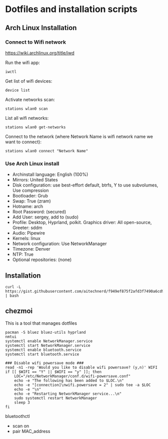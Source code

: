 # Dotfiles and installation scripts

## Arch Linux Installation

### Connect to Wifi network
https://wiki.archlinux.org/title/iwd

Run the wifi app:
```
iwctl
```
Get list of wifi devices:
```
device list
```
Activate networks scan:
```
stations wlan0 scan
```
List all wifi networks:
```
stations wlan0 get-networks
```
Connect to the network (where Network Name is wifi network name we want to connect):
```
stations wlan0 connect "Network Name"
```

### Use Arch Linux install

- Archinstall language: English (100%)
- Mirrors: United States
- Disk configuration: use best-effort default, btrfs, Y to use subvolumes, Use compression
- Bootloader: Grub
- Swap: True (zram)
- Hotname: arch
- Root Password: (secured)
- Add User: sergey, add to (sudo)
- Profile: Desktop, Hyprland, polkit. Graphics driver: All open-source, Greeter: sddm
- Audio: Pipewire
- Kernels: linux
- Network configuration: Use NetworkManager
- Timezone: Denver
- NTP: True
- Optional repositories: (none)

## Installation

```
curl -L https://gist.githubusercontent.com/aitechnerd/f949ef875f2afd3f7490a6cd985f5075/raw/04f602995c86d9c2f6d228c28c460bcec39ca675/bootstrap.sh | bash
```

## chezmoi

This is a tool that manages dotfiles

```
pacman -S bluez bluez-utils hyprland
nmtui
systemctl enable NetworkManager.service
systemctl start NetworkManager.service
systemctl enable bluetooth.service
systemctl start bluetooth.service
```

```
### Disable wifi powersave mode ###
read -n1 -rep 'Would you like to disable wifi powersave? (y,n)' WIFI
if [[ $WIFI == "Y" || $WIFI == "y" ]]; then
    LOC="/etc/NetworkManager/conf.d/wifi-powersave.conf"
    echo -e "The following has been added to $LOC.\n"
    echo -e "[connection]\nwifi.powersave = 2" | sudo tee -a $LOC
    echo -e "\n"
    echo -e "Restarting NetworkManager service...\n"
    sudo systemctl restart NetworkManager
    sleep 3
fi
```
bluetoothctl

- scan on
- pair MAC_address
